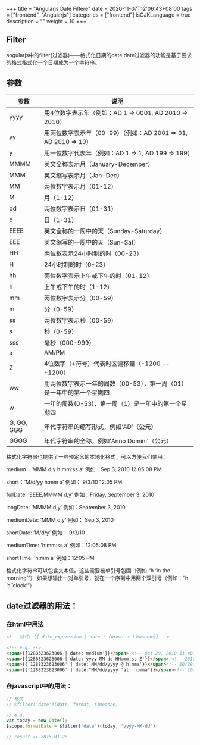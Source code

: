 +++
title = "Angularjs Date Filtere"
date = 2020-11-07T12:06:43+08:00
tags = ["frontend", "Angularjs"]
categories = ["frontend"]
isCJKLanguage = true
description = ""
weight = 10
+++

## Filter

angularjs中的filter(过滤器)——格式化日期的date
date过滤器的功能是基于要求的格式格式化一个日期成为一个字符串。

## 参数

| 参数       | 说明                                                                  |
|------------|-----------------------------------------------------------------------|
| yyyy       | 用4位数字表示年（例如：AD 1 => 0001, AD 2010 => 2010）                |
| yy         | 用两位数字表示年（00-99）（例如：AD 2001 => 01, AD 2010 => 10）       |
| y          | 用一位数字代表年（例如：AD 1 => 1, AD 199 => 199）                    |
| MMMM       | 英文全称表示月（January-December）                                    |
| MMM        | 英文缩写表示月（Jan-Dec）                                             |
| MM         | 两位数字表示月（01-12）                                               |
| M          | 月（1-12）                                                            |
| dd         | 两位数字表示日（01-31）                                               |
| d          | 日（1-31）                                                            |
| EEEE       | 英文全称的一周中的天（Sunday-Saturday）                               |
| EEE        | 英文缩写的一周中的天（Sun-Sat）                                       |
| HH         | 两位数表示24小时制的时（00-23）                                       |
| H          | 24小时制的时（0-23）                                                  |
| hh         | 两位数字表示上午或下午的时（01-12）                                   |
| h          | 上午或下午的时（1-12）                                                |
| mm         | 两位数字表示分（00-59）                                               |
| m          | 分（0-59）                                                            |
| ss         | 两位数字表示秒（00-59）                                               |
| s          | 秒（0-59）                                                            |
| sss        | 毫秒（000-999）                                                       |
| a          | AM/PM                                                                 |
| Z          | 4位数字（+符号）代表时区偏移量（-1200 -- +1200）                      |
| ww         | 用两位数字表示一年的周数（00-53），第一周（01）是一年中的第一个星期四 |
| w          | 一年的周数(0-53)，第一周（1）是一年中的第一个星期四                   |
| G, GG, GGG | 年代字符串的缩写形式，例如‘AD’（公元）                              |
| GGGG       | 年代字符串的全称，例如‘Anno Domini’（公元）                         |



格式化字符串也提供了一些预定义的本地化格式，可以方便我们使用：

medium：‘MMM d,y h:mm:ss a’ 例如：Sep 3, 2010 12:05:08 PM

short：‘M/d/yy h:mm a’ 例如： 9/3/10 12:05 PM

fullDate: ’EEEE,MMMM d,y’ 例如：Friday, September 3, 2010

longDate: ‘MMMM d,y’ 例如：September 3, 2010

mediumDate: ’MMM d,y’ 例如： Sep 3, 2010

shortDate: ’M/d/y’ 例如： 9/3/10

mediumTime: ’h:mm:ss a’ 例如：12:05:08 PM

shortTime: ’h:mm a’  例如：12:05 PM

格式化字符串可以包含文本值。这些需要被单引号包围（例如 “h ‘in the morning’”）,如果想输出一对单引号，就在一个序列中用两个双引号（例如：“h ‘o’’clock’”）



## date过滤器的用法：

### 在html中用法
``` html
<!-- 格式: {{ date_expression | date : format : timezone}} -->

<!-- e.g. -->
<span>{{1288323623006 | date:'medium'}}</span> <!-- Oct 29, 2010 11:40:23 AM -->
<span>{{1288323623006 | date:'yyyy-MM-dd HH:mm:ss Z'}}</span> <!-- 2010-10-29 11:40:23 +0800 -->
<span>{{'1288323623006' | date:'MM/dd/yyyy @ h:mma'}}</span><!-- 10/29/2010 @ 11:40AM -->
<span>{{'1288323623006' | date:"MM/dd/yyyy 'at' h:mma"}}</span><!-- 10/29/2010 at 11:40AM -->

```

### 在javascript中的用法：
``` javascript
// 格式
// $filter('date')(date, format, timezone)

// e.g.
var today = new Date();
$scope.formatDate = $filter('date')(today, 'yyyy-MM-dd');

// result => 2015-01-28
```